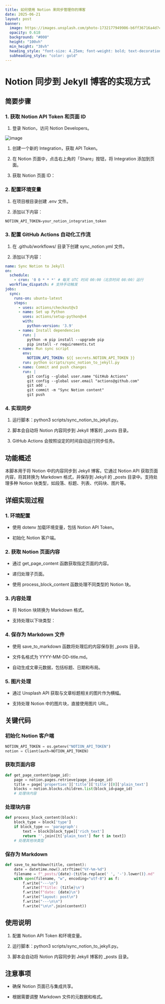 ```yaml
---
title: 如何使用 Notion 来同步管理你的博客
date: 2025-06-21
layout: post
banner:
  image: https://images.unsplash.com/photo-1732177949906-b6ff36716a4d?crop=entropy&cs=tinysrgb&fit=max&fm=jpg&ixid=M3w2OTIwMzJ8MHwxfHJhbmRvbXx8fHx8fHx8fDE3NTA1MTU1ODV8&ixlib=rb-4.1.0&q=80&w=1080
  opacity: 0.618
  background: "#000"
  height: "100vh"
  min_height: "38vh"
  heading_style: "font-size: 4.25em; font-weight: bold; text-decoration: underline"
  subheading_style: "color: gold"
---
```


# Notion 同步到 Jekyll 博客的实现方式

## 简要步骤

### 1. 获取 Notion API Token 和页面 ID

1. 登录 Notion，访问 Notion Developers。

![image](https://prod-files-secure.s3.us-west-2.amazonaws.com/a7a0cc5a-89b9-4cda-8686-1fba0ca52f40/d19c1afe-dea5-4312-9333-786b0ba83054/image.png?X-Amz-Algorithm=AWS4-HMAC-SHA256&X-Amz-Content-Sha256=UNSIGNED-PAYLOAD&X-Amz-Credential=ASIAZI2LB466YL5SPHJN%2F20250621%2Fus-west-2%2Fs3%2Faws4_request&X-Amz-Date=20250621T141944Z&X-Amz-Expires=3600&X-Amz-Security-Token=IQoJb3JpZ2luX2VjEO7%2F%2F%2F%2F%2F%2F%2F%2F%2F%2FwEaCXVzLXdlc3QtMiJGMEQCIDNsSWI3%2BVqLTG9oWHxr5v9%2FIDT3D8BTdhd%2BAuKAt3u4AiBwfFVi%2FkKsygRH2xbuGagLqQTOTI8JxfGT0SOhAdEUuyqIBAjX%2F%2F%2F%2F%2F%2F%2F%2F%2F%2F8BEAAaDDYzNzQyMzE4MzgwNSIMXCdBIidAw4mn3YpVKtwDk5c7lVj1lZDd2UTerQXK9k5e3bWPH8nUjrgD%2BviUurQECHs7fneYfKr0UobmSJ50tzX58jR7ov88gA8yfp1GCxeWGiKBxORFiQ7d5SDK0o9TZl%2Fy8F2vlcfFjepaMETm8bkCivn4dNVkqcMtI%2BJnDrYuQUui5ueWql15jXdNH5KRC0SSL43%2BeReULGo342tn1Go6F32dbzjMnd6HxkmhuB5EdcOAhpCnfVtS4%2FKC0u8WtYQMkrioGLoUmUmqJCUPFI8O%2BTWGemYTFJDxGGw%2FTN3ee4gIotvcCS7sJBlFhgf53h6sZsj24x%2FJ1nqNzafrvwb1UYAdZRVL2fmGiLhbmbPLNDhX7o8lhUmAQNlfQ4Xup7u1Jjb2I4Bv74NG%2BxUKyRh5Jr0RFLL1apT6eEWrIU%2Fz4x6AiHuJy5OHkfC6K%2Bi9zza4fFWtvWggLhfyz5GgQ11zCvnEUnHSejR%2FgSI%2F6TvAi%2BriBnoKQFPX%2BmsVK1fWDPi1XNykcI7eSMxtqoi3hwLWTYmzXTihubvK98sg0H5ToyZtmDlMb%2BIfXrx%2FxFpNOYDqLDYwpTt%2BuauLoV3bA3n8%2Fuxxop6Rw5jgPtsFBC70XlAcSzYPXj5eHG%2FOoByYBiFOWdpiftG8w0gwu%2BvawgY6pgFTG47gyUdeZ%2FtwlYZ91h%2BDdj5ieb3GroeETgTOzy2RstBPQTwT01%2BHB76NliIo3T5PABZnhXrQuQAlWFFVheh8Ybo%2BqdRo9EIQRpLgGmGsLx0xwZXYNYq26m%2BGAV5CliuSbeyLCvkPXi68IbU2fqYk300rfrTspMvsTY2Mh3Bz3fnBu4qcFfnTRQABlIY2rr1IIG0ohyKS7v59QZ%2BPpoCxELQhirdM&X-Amz-Signature=4231def92df530ee11b91fe988980a3b629e9acdfb0d8de60131b2f268b0fb84&X-Amz-SignedHeaders=host&x-amz-checksum-mode=ENABLED&x-id=GetObject)

1. 创建一个新的 Integration，获取 API Token。

1. 在 Notion 页面中，点击右上角的「Share」按钮，将 Integration 添加到页面。

1. 获取 Notion 页面 ID：


### 2. 配置环境变量

1. 在项目根目录创建 .env 文件。

1. 添加以下内容：

```javascript
NOTION_API_TOKEN=your_notion_integration_token
```

### 3. 配置 GitHub Actions 自动化工作流

1. 在 .github/workflows/ 目录下创建 sync_notion.yml 文件。

1. 添加以下内容：

```yaml
name: Sync Notion to Jekyll
on:
  schedule:
    - cron: '0 0 * * *' # 每天 UTC 时间 00:00（北京时间 08:00）运行
  workflow_dispatch: # 支持手动触发
jobs:
  sync:
    runs-on: ubuntu-latest
    steps:
      - uses: actions/checkout@v3
      - name: Set up Python
        uses: actions/setup-python@v4
        with:
          python-version: '3.9'
      - name: Install dependencies
        run: |
          python -m pip install --upgrade pip
          pip install -r requirements.txt
      - name: Run sync script
        env:
          NOTION_API_TOKEN: ${{ secrets.NOTION_API_TOKEN }}
        run: python scripts/sync_notion_to_jekyll.py
      - name: Commit and push changes
        run: |
          git config --global user.name "GitHub Actions"
          git config --global user.email "actions@github.com"
          git add .
          git commit -m "Sync Notion content"
          git push
```

### 4. 实现同步

1. 运行脚本：python3 scripts/sync_notion_to_jekyll.py。

1. 脚本会自动将 Notion 内容同步到 Jekyll 博客的 _posts 目录。

1. GitHub Actions 会按照设定的时间自动运行同步任务。

## 功能概述

本脚本用于将 Notion 中的内容同步到 Jekyll 博客。它通过 Notion API 获取页面内容，将其转换为 Markdown 格式，并保存到 Jekyll 的 _posts 目录中。支持处理多种 Notion 块类型，如段落、标题、列表、代码块、图片等。

## 详细实现过程

### 1. 环境配置

- 使用 dotenv 加载环境变量，包括 Notion API Token。

- 初始化 Notion 客户端。

### 2. 获取 Notion 页面内容

- 通过 get_page_content 函数获取指定页面的内容。

- 递归处理子页面。

- 使用 process_block_content 函数处理不同类型的 Notion 块。

### 3. 内容处理

- 将 Notion 块转换为 Markdown 格式。

- 支持处理以下块类型：


### 4. 保存为 Markdown 文件

- 使用 save_to_markdown 函数将处理后的内容保存到 _posts 目录。

- 文件名格式为 YYYY-MM-DD-title.md。

- 自动生成文章元数据，包括标题、日期和布局。

### 5. 图片处理

- 通过 Unsplash API 获取与文章标题相关的图片作为横幅。

- 支持处理 Notion 中的图片块，直接使用图片 URL。

## 关键代码

### 初始化 Notion 客户端

```python
NOTION_API_TOKEN = os.getenv("NOTION_API_TOKEN")
notion = Client(auth=NOTION_API_TOKEN)
```

### 获取页面内容

```python
def get_page_content(page_id):
    page = notion.pages.retrieve(page_id=page_id)
    title = page['properties']['title']['title'][0]['plain_text']
    blocks = notion.blocks.children.list(block_id=page_id)
    # 处理块内容
```

### 处理块内容

```python
def process_block_content(block):
    block_type = block['type']
    if block_type == 'paragraph':
        text = block[block_type]['rich_text']
        return ''.join([t['plain_text'] for t in text])
    # 处理其他块类型
```

### 保存为 Markdown

```python
def save_to_markdown(title, content):
    date = datetime.now().strftime("%Y-%m-%d")
    filename = f"_posts/{date}-{title.replace(' ', '-').lower()}.md"
    with open(filename, "w", encoding="utf-8") as f:
        f.write("---\n")
        f.write(f"title: {title}\n")
        f.write(f"date: {date}\n")
        f.write("layout: post\n")
        f.write("---\n\n")
        f.write("\n\n".join(content))
```

## 使用说明

1. 配置 Notion API Token 和环境变量。

1. 运行脚本：python3 scripts/sync_notion_to_jekyll.py。

1. 脚本会自动将 Notion 内容同步到 Jekyll 博客的 _posts 目录。

## 注意事项

- 确保 Notion 页面已与集成共享。

- 根据需要调整 Markdown 文件的元数据和格式。